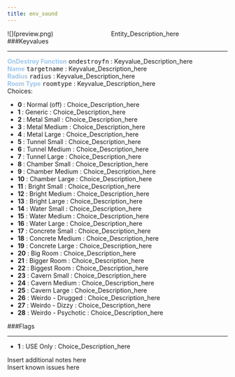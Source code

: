 ```yaml
---
title: env_sound
---
```


<div class="container previewimg">
<div class="columns">
<div class="imagepadding column col-auto" markdown="1">![](preview.png)</div>
<div class="column">Entity_Description_here</div>
</div>
</div>
###Keyvalues
<hr>
<div class="entityentry" markdown="1">
<span style="color:#9fc5e8;"><b>OnDestroy Function</b></span> <kbd  class="tooltip" data-tooltip="string">ondestroyfn</kbd> :
Keyvalue_Description_here
</div>
<div class="entityentry" markdown="1">
<span style="color:#9fc5e8;"><b>Name</b></span> <kbd  class="tooltip" data-tooltip="target_source">targetname</kbd> :
Keyvalue_Description_here
</div>
<div class="entityentry" markdown="1">
<span style="color:#9fc5e8;"><b>Radius</b></span> <kbd  class="tooltip" data-tooltip="integer">radius</kbd> :
Keyvalue_Description_here
</div>
<div class="entityentry" markdown="1">
<span style="color:#9fc5e8;"><b>Room Type</b></span> <kbd  class="tooltip" data-tooltip="Choices">roomtype</kbd> :
Keyvalue_Description_here
<div class="accordion">
<input type="checkbox" id="accordion-1" name="accordion-checkbox" hidden>
<label class="accordion-header" for="accordion-1">
<i class="icon icon-arrow-right mr-1"></i>
Choices:
</label>
<div class="accordion-body">
<ul>
<li><b>0 </b></span> : Normal (off) : Choice_Description_here</li>
<li><b>1 </b></span> : Generic : Choice_Description_here</li>
<li><b>2 </b></span> : Metal Small : Choice_Description_here</li>
<li><b>3 </b></span> : Metal Medium : Choice_Description_here</li>
<li><b>4 </b></span> : Metal Large : Choice_Description_here</li>
<li><b>5 </b></span> : Tunnel Small : Choice_Description_here</li>
<li><b>6 </b></span> : Tunnel Medium : Choice_Description_here</li>
<li><b>7 </b></span> : Tunnel Large : Choice_Description_here</li>
<li><b>8 </b></span> : Chamber Small : Choice_Description_here</li>
<li><b>9 </b></span> : Chamber Medium : Choice_Description_here</li>
<li><b>10</b></span> : Chamber Large : Choice_Description_here</li>
<li><b>11</b></span> : Bright Small : Choice_Description_here</li>
<li><b>12</b></span> : Bright Medium : Choice_Description_here</li>
<li><b>13</b></span> : Bright Large : Choice_Description_here</li>
<li><b>14</b></span> : Water Small : Choice_Description_here</li>
<li><b>15</b></span> : Water Medium : Choice_Description_here</li>
<li><b>16</b></span> : Water Large : Choice_Description_here</li>
<li><b>17</b></span> : Concrete Small : Choice_Description_here</li>
<li><b>18</b></span> : Concrete Medium : Choice_Description_here</li>
<li><b>19</b></span> : Concrete Large : Choice_Description_here</li>
<li><b>20</b></span> : Big Room : Choice_Description_here</li>
<li><b>21</b></span> : Bigger Room : Choice_Description_here</li>
<li><b>22</b></span> : Biggest Room : Choice_Description_here</li>
<li><b>23</b></span> : Cavern Small : Choice_Description_here</li>
<li><b>24</b></span> : Cavern Medium : Choice_Description_here</li>
<li><b>25</b></span> : Cavern Large : Choice_Description_here</li>
<li><b>26</b></span> : Weirdo - Drugged : Choice_Description_here</li>
<li><b>27</b></span> : Weirdo - Dizzy : Choice_Description_here</li>
<li><b>28</b></span> : Weirdo - Psychotic : Choice_Description_here</li>
</ul>
</div>
</div>
</div>
###Flags
<hr>
<div class="entityflags">
<ul>
<li><b>1</b></span> : USE Only : Choice_Description_here</li>
</ul>
</div>
<div class="notices blue">Insert additional notes here</div>
<div class="notices red">Insert known issues here</div>
